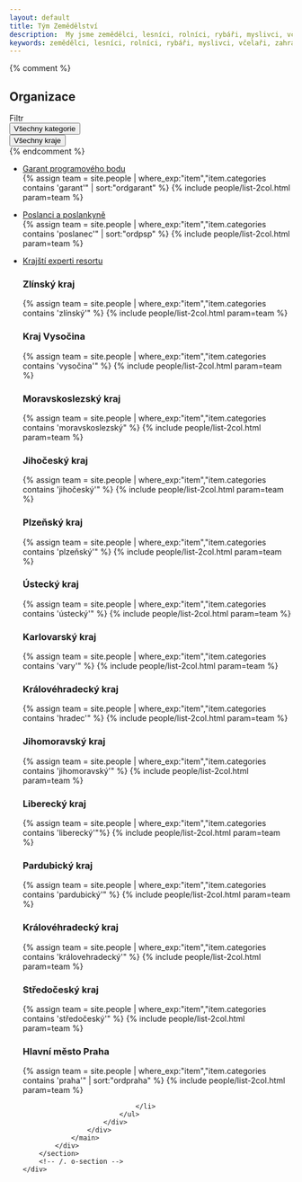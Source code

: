 ```yaml
---
layout: default
title: Tým Zemědělství
description:  My jsme zemědělci, lesníci, rolníci, rybáři, myslivci, včelaří, zahrádkáři, piráti, pirátky, chovatelé.
keywords: zemědělci, lesníci, rolníci, rybáři, myslivci, včelaři, zahrádkáři, chovatelé, piráti, pirátky, příznivci
---
```

<div class="row o-section-block o-section-block--divided">
    <div class="medium-12 large-12 columns">
        <section class="o-section">
            <div class="o-section-inner">
                <main class="o-section-block">
                    <div class="c-BasicPage">
                        <div class="c-BasicPage-content">
                            {% comment %}
                            <div class="c-BasicPage-header c-BasicPage-header--horizontal c-BasicPage-header--horizontal--mobilestacked">
                                <h1 class="c-BasicPage__title"> Organizace </h1>
                                <div class="c-BasicPage__meta">
                                    <div class="c-BasicPage__meta-filters">
                                        <div class="c-BasicPage__meta-filter-block">
                                            <div class="c-BasicPage__meta-filters__title">Filtr</div>
                                        </div>
                                        <div class="c-BasicPage__meta-filter-block">
                                            <div class="c-BasicPage__meta-filter">
                                                <button class="c-BasicPage__meta-filter-btn" type="button" data-toggle="category-filters">Všechny kategorie</button>
                                                <div class="c-BasicPage__meta-filter-dropdown" id="category-filters" style="display: none; " data-toggler="is-open">
                                                    <ul>
                                                        <li>
                                                            <input type="checkbox" name="group[]" id="group1" value="">
                                                            <label for="group1">Garant programového bodu</label>
                                                        </li>
                                                        <li>
                                                            <input type="checkbox" name="group[]" id="group6" value="">
                                                            <label for="group6">Poslanci a poslankyně</label>
                                                        </li>
                                                        <li>
                                                            <input type="checkbox" name="group[]" id="group2" value="">
                                                            <label for="group2">Krajští experti</label>
                                                        </li>
                                                        <li class="spacer"></li>
                                                        <li>
                                                            <input type="checkbox" name="group[]" id="group5" value="" checked="">
                                                            <label for="group5">Všechny kategorie</label>
                                                        </li>
                                                    </ul>
                                                </div>
                                            </div>
                                        </div>
                                        <div class="c-BasicPage__meta-filter-block">
                                            <div class="c-BasicPage__meta-filter">
                                                <button class="c-BasicPage__meta-filter-btn" type="button" data-toggle="region-filters">Všechny kraje</button>
                                                <div class="c-BasicPage__meta-filter-dropdown" id="region-filters" style="display: none; " data-toggler="is-open">
                                                    <ul>
                                                        <li>
                                                            <input type="checkbox" name="group[]" id="region_group1" value="">
                                                            <label for="region_group1">Středočeský kraj</label>
                                                        </li>
                                                        <li>
                                                            <input type="checkbox" name="group[]" id="region_group2" value="">
                                                            <label for="region_group2">Moravskoslezský kraj</label>
                                                        </li>
                                                        <li>
                                                            <input type="checkbox" name="group[]" id="region_group3" value="">
                                                            <label for="region_group3">Zlínský kraj</label>
                                                        </li>
                                                        <li class="spacer"></li>
                                                        <li>
                                                            <input type="checkbox" name="group[]" id="region_group4" value="" checked="">
                                                            <label for="region_group4">Všechny kraje</label>
                                                        </li>
                                                    </ul>
                                                </div>
                                            </div>
                                        </div>
                                    </div>
                                </div>
                            </div>
                            {% endcomment %}
                            <ul class="c-simple-accordion" data-accordion="" data-options="allowAllClosed: true">
                                <li class="c-simple-accordion-item is-active" data-accordion-item="">
                                    <a href="#garant" class="c-simple-accordion-title">Garant programového bodu</a>
                                    <div id="garant" class="c-simple-accordion-content" data-tab-content="">
                                        {% assign team = site.people | where_exp:"item","item.categories contains 'garant'" | sort:"ordgarant" %}
                                        {% include people/list-2col.html param=team %}
                                    </div>
                                </li>
                            </ul>
                            <ul class="c-simple-accordion" data-accordion="" data-options="allowAllClosed: true">
                                <li class="c-simple-accordion-item" data-accordion-item="">
                                    <a href="#snemovna" class="c-simple-accordion-title">Poslanci a poslankyně</a>
                                    <div id="snemovna" class="c-simple-accordion-content" data-tab-content="">
                                        {% assign team = site.people | where_exp:"item","item.categories contains 'poslanec'" | sort:"ordpsp" %}
                                        {% include people/list-2col.html param=team %}
                                    </div>
                                </li>
                            </ul>
                            <ul class="c-simple-accordion" data-accordion="" data-options="allowAllClosed: true">
                                <li class="c-simple-accordion-item" data-accordion-item="">
                                    <a href="#ket" class="c-simple-accordion-title">Krajští experti resortu</a>
                                    <div id="ket" class="c-simple-accordion-content" data-tab-content="">
                                        <div class="c-simple-accordion-content-block">
                                            <h3>Zlínský kraj</h3>
                                            {% assign team = site.people | where_exp:"item","item.categories contains 'zlínský'" %}
                                            {% include people/list-2col.html param=team %}
                                        </div>
                                      <div class="c-simple-accordion-content-block">
                                            <h3>Kraj Vysočina</h3>
                                            {% assign team = site.people | where_exp:"item","item.categories contains 'vysočina'" %}
                                            {% include people/list-2col.html param=team %}
                                        </div>
                                        <div class="c-simple-accordion-content-block">
                                            <h3>Moravskoslezský kraj</h3>
                                            {% assign team = site.people | where_exp:"item","item.categories contains 'moravskoslezský" %}
                                            {% include people/list-2col.html param=team %}
                                        </div>
                                        <div class="c-simple-accordion-content-block">
                                            <h3>Jihočeský kraj</h3>
                                            {% assign team = site.people | where_exp:"item","item.categories contains 'jihočeský'" %}
                                            {% include people/list-2col.html param=team %}
                                       </div>
                                       <div class="c-simple-accordion-content-block">
                                            <h3>Plzeňský kraj</h3>
                                            {% assign team = site.people | where_exp:"item","item.categories contains 'plzeňský'" %}
                                            {% include people/list-2col.html param=team %}
                                       </div>
                                        <div class="c-simple-accordion-content-block">
                                            <h3>Ústecký kraj</h3>
                                            {% assign team = site.people | where_exp:"item","item.categories contains 'ústecký'" %}
                                            {% include people/list-2col.html param=team %}
                                        </div>
                                        <div class="c-simple-accordion-content-block">
                                            <h3>Karlovarský kraj</h3>
                                            {% assign team = site.people | where_exp:"item","item.categories contains 'vary'" %}
                                            {% include people/list-2col.html param=team %}
                                        </div>
                                        <div class="c-simple-accordion-content-block">
                                            <h3>Královéhradecký kraj</h3>
                                            {% assign team = site.people | where_exp:"item","item.categories contains 'hradec'" %}
                                            {% include people/list-2col.html param=team %}
                                       </div>
                                       <div class="c-simple-accordion-content-block">
                                            <h3>Jihomoravský kraj</h3>
                                            {% assign team = site.people | where_exp:"item","item.categories contains 'jihomoravský'" %}
                                            {% include people/list-2col.html param=team %}
                                       </div>
                                        <div class="c-simple-accordion-content-block">
                                            <h3>Liberecký kraj</h3>
                                            {% assign team = site.people | where_exp:"item","item.categories contains 'liberecký'"%}
                                            {% include people/list-2col.html param=team %}
                                        </div>
                                        <div class="c-simple-accordion-content-block">
                                            <h3>Pardubický kraj</h3>
                                            {% assign team = site.people | where_exp:"item","item.categories contains 'pardubický'" %}
                                            {% include people/list-2col.html param=team %}
                                        </div>
                                        <div class="c-simple-accordion-content-block">
                                            <h3>Královéhradecký kraj</h3>
                                            {% assign team = site.people | where_exp:"item","item.categories contains 'královehradecký'" %}
                                            {% include people/list-2col.html param=team %}
                                       </div>
                                       <div class="c-simple-accordion-content-block">
                                            <h3>Středočeský kraj</h3>
                                            {% assign team = site.people | where_exp:"item","item.categories contains 'středočeský'" %}
                                            {% include people/list-2col.html param=team %}
                                       </div>
                                        <div class="c-simple-accordion-content-block">
                                            <h3>Hlavní město Praha</h3>
                                            {% assign team = site.people | where_exp:"item","item.categories contains 'praha'" | sort:"ordpraha" %}
                                            {% include people/list-2col.html param=team %}
                                        </div>
                                  </div>

                                </li>
                            </ul>
                        </div>
                    </div>
                </main>
            </div>
        </section>
        <!-- /. o-section -->
    </div>
</div>
